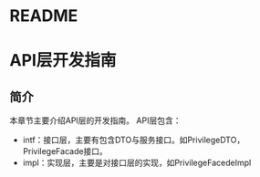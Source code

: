 # README
# API层开发指南

## 简介

本章节主要介绍API层的开发指南。
API层包含：
+ intf：接口层，主要有包含DTO与服务接口。如PrivilegeDTO，PrivilegeFacade接口。
+ impl：实现层，主要是对接口层的实现，如PrivilegeFacedeImpl


